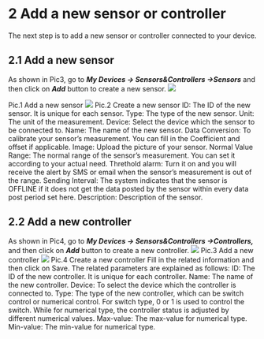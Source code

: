 # 2 Add a new sensor or controller

The next step is to add a new sensor or controller connected to your device.

## 2.1 Add a new sensor

As shown in Pic3, go to _**My Devices -&gt; Sensors&Controllers -&gt;Sensors**_ and then click on _**Add**_ button to create a new sensor. ![](https://leweidoc.oss-cn-hangzhou.aliyuncs.com/lewei50/img/devicebitmanual-xj-20180930-3.jpg)

Pic.1 Add a new sensor ![](https://leweidoc.oss-cn-hangzhou.aliyuncs.com/lewei50/img/devicebitmanual-xj-20180930-4.jpg) Pic.2 Create a new sensor ID: The ID of the new sensor. It is unique for each sensor. Type: The type of the new sensor. Unit: The unit of the measurement. Device: Select the device which the sensor to be connected to. Name: The name of the new sensor. Data Conversion: To calibrate your sensor’s measurement. You can fill in the Coefficient and offset if applicable. Image: Upload the picture of your sensor. Normal Value Range: The normal range of the sensor’s measurement. You can set it according to your actual need. Threthold alarm: Turn it on and you will receive the alert by SMS or email when the sensor’s measurement is out of the range. Sending Interval: The system indicates that the sensor is OFFLINE if it does not get the data posted by the sensor within every data post period set here. Description: Description of the sensor.

## 2.2 Add a new controller

As shown in Pic4, go to _**My Devices -&gt; Sensors&Controllers -&gt;Controllers,**_ and then click on _**Add**_ button to create a new controller. ![](https://leweidoc.oss-cn-hangzhou.aliyuncs.com/lewei50/img/devicebitmanual-xj-20180930-5.jpg) Pic.3 Add a new controller ![](https://leweidoc.oss-cn-hangzhou.aliyuncs.com/lewei50/img/devicebitmanual-xj-20180930-6.jpg) Pic.4 Create a new controller Fill in the related information and then click on Save. The related parameters are explained as follows: ID: The ID of the new controller. It is unique for each controller. Name: The name of the new controller. Device: To select the device which the controller is connected to. Type: The type of the new controller, which can be switch control or numerical control. For switch type, 0 or 1 is used to control the switch. While for numerical type, the controller status is adjusted by different numerical values. Max-value: The max-value for numerical type. Min-value: The min-value for numerical type.


